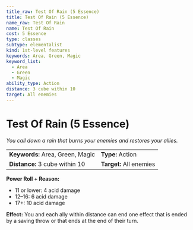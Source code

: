 ```yaml
---
title_raw: Test Of Rain (5 Essence)
title: Test Of Rain (5 Essence)
name_raw: Test Of Rain
name: Test Of Rain
cost: 5 Essence
type: classes
subtype: elementalist
kind: 1st-level features
keywords: Area, Green, Magic
keyword_list:
  - Area
  - Green
  - Magic
ability_type: Action
distance: 3 cube within 10
target: All enemies
---
```


# Test Of Rain (5 Essence)

*You call down a rain that burns your enemies and restores your allies.*

|                                  |                         |
| :------------------------------- | :---------------------- |
| **Keywords:** Area, Green, Magic | **Type:** Action        |
| **Distance:** 3 cube within 10   | **Target:** All enemies |

**Power Roll + Reason:**

- 11 or lower: 4 acid damage
- 12–16: 6 acid damage
- 17+: 10 acid damage

**Effect:** You and each ally within distance can end one effect that is ended by a saving throw or that ends at the end of their turn.
